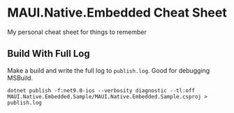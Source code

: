 # MAUI.Native.Embedded Cheat Sheet
My personal cheat sheet for things to remember

## Build With Full Log
Make a build and write the full log to `publish.log`. Good for debugging MSBuild.
```
dotnet publish -f:net9.0-ios --verbosity diagnostic --tl:off MAUI.Native.Embedded.Sample/MAUI.Native.Embedded.Sample.csproj > publish.log
```
